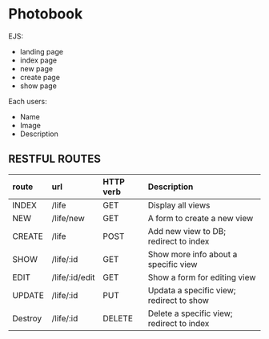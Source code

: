 # Photobook

EJS:
* landing page
* index page
* new page
* create page
* show page

Each users:
* Name
* Image
* Description

## RESTFUL ROUTES
| route   |   url           | HTTP verb  |  Description                               |
| :------ |:--------------- | :--------- | :----------------------------------------- |
| INDEX   |   /life         | GET        |  Display all views                         |
| NEW     |  /life/new      | GET        |  A form to create a new view               |
| CREATE  |  /life          | POST       |  Add new view to DB; redirect to index     |
| SHOW    |  /life/:id      | GET        |  Show more info about a specific view      |
| EDIT    |  /life/:id/edit | GET        |  Show a form for editing view              |
| UPDATE  |  /life/:id      | PUT        |  Updata a specific view; redirect to show  |
| Destroy | /life/:id       | DELETE     |  Delete a specific view; redirect to index |
